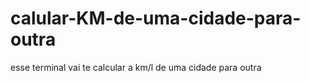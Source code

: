 # calular-KM-de-uma-cidade-para-outra
esse terminal vai te calcular a km/l de uma cidade para outra
